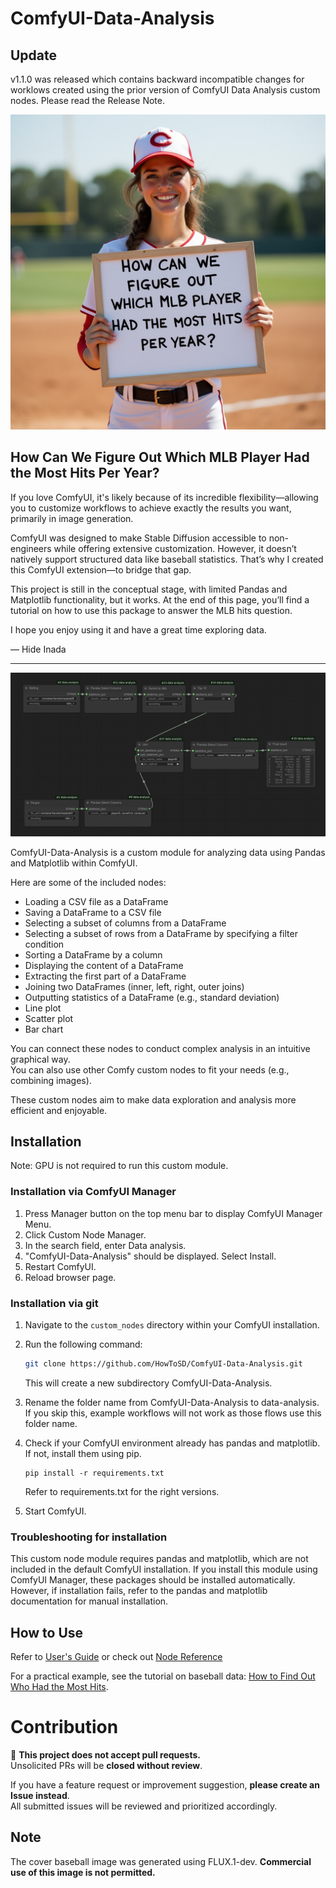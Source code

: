 # ComfyUI-Data-Analysis
## Update
v1.1.0 was released which contains backward incompatible changes for worklows created using the prior version of ComfyUI Data Analysis custom nodes. Please read the Release Note.

![Baseball tutorial](docs/images/baseball_question.jpg)
## How Can We Figure Out Which MLB Player Had the Most Hits Per Year?

If you love ComfyUI, it's likely because of its incredible flexibility—allowing you to customize workflows to achieve exactly the results you want, primarily in image generation.  

ComfyUI was designed to make Stable Diffusion accessible to non-engineers while offering extensive customization. However, it doesn’t natively support structured data like baseball statistics. That’s why I created this ComfyUI extension—to bridge that gap.  

This project is still in the conceptual stage, with limited Pandas and Matplotlib functionality, but it works. At the end of this page, you’ll find a tutorial on how to use this package to answer the MLB hits question.  

I hope you enjoy using it and have a great time exploring data.  

— Hide Inada  

<hr>

![Baseball tutorial](docs/images/baseball_final.png)

ComfyUI-Data-Analysis is a custom module for analyzing data using Pandas and Matplotlib within ComfyUI.

Here are some of the included nodes:

- Loading a CSV file as a DataFrame
- Saving a DataFrame to a CSV file
- Selecting a subset of columns from a DataFrame
- Selecting a subset of rows from a DataFrame by specifying a filter condition
- Sorting a DataFrame by a column
- Displaying the content of a DataFrame
- Extracting the first part of a DataFrame
- Joining two DataFrames (inner, left, right, outer joins)
- Outputting statistics of a DataFrame (e.g., standard deviation)
- Line plot
- Scatter plot
- Bar chart

You can connect these nodes to conduct complex analysis in an intuitive graphical way.  
You can also use other Comfy custom nodes to fit your needs (e.g., combining images).

These custom nodes aim to make data exploration and analysis more efficient and enjoyable.

## Installation
Note: GPU is not required to run this custom module.

### Installation via ComfyUI Manager
1. Press Manager button on the top menu bar to display ComfyUI Manager Menu.
2. Click Custom Node Manager.
3. In the search field, enter Data analysis.
4. "ComfyUI-Data-Analysis" should be displayed. Select Install.
5. Restart ComfyUI.
6. Reload browser page.

### Installation via git
1. Navigate to the `custom_nodes` directory within your ComfyUI installation.
2. Run the following command:

    ```bash
    git clone https://github.com/HowToSD/ComfyUI-Data-Analysis.git
    ```
    This will create a new subdirectory ComfyUI-Data-Analysis.
3. Rename the folder name from ComfyUI-Data-Analysis to data-analysis.
   If you skip this, example workflows will not work as those flows use this folder name.
4. Check if your ComfyUI environment already has pandas and matplotlib. If not, install them using pip.
   ```
   pip install -r requirements.txt
   ```
   Refer to requirements.txt for the right versions.
5. Start ComfyUI.

### Troubleshooting for installation
This custom node module requires pandas and matplotlib, which are not included in the default ComfyUI installation. If you install this module using ComfyUI Manager, these packages should be installed automatically. However, if installation fails, refer to the pandas and matplotlib documentation for manual installation.

## How to Use
Refer to [User's Guide](docs/ug.md) or check out [Node Reference](docs/reference/node_reference.md)

For a practical example, see the tutorial on baseball data: [How to Find Out Who Had the Most Hits](docs/baseball_example1.md).

# Contribution
🚫 **This project does not accept pull requests.**  
Unsolicited PRs will be **closed without review**.  

If you have a feature request or improvement suggestion, **please create an Issue instead**.  
All submitted issues will be reviewed and prioritized accordingly.

## Note  
The cover baseball image was generated using FLUX.1-dev. **Commercial use of this image is not permitted.**